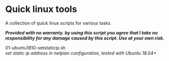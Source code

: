 # Quick linux tools

A collection of quick linux scripts for various tasks

***Provided with no warranty. by using this script you agree that I take no responsibility for any damage caused by this script. Use at your own risk.***

01-ubuntu1810-setstaticip.sh  
*set static ip address in netplan configuration, tested with Ubuntu 18.04+*